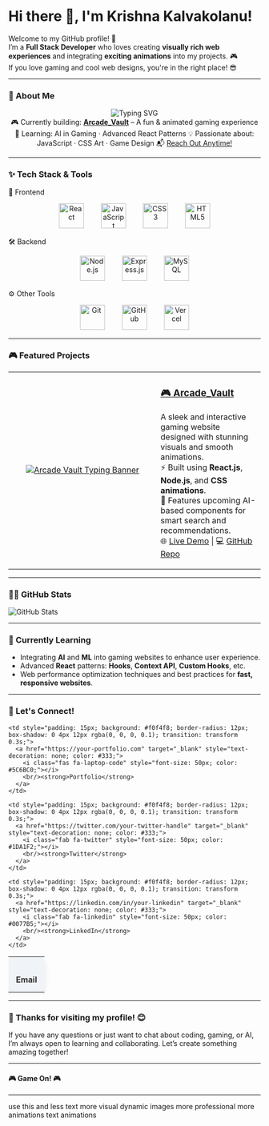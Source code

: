 # Hi there 👋, I'm Krishna Kalvakolanu!

Welcome to my GitHub profile! 🚀  
I’m a **Full Stack Developer** who loves creating **visually rich web experiences** and integrating **exciting animations** into my projects. 🎮  
If you love gaming and cool web designs, you're in the right place! 😎

---

### 🚀 About Me

<div align="center"> 
  <img src="https://readme-typing-svg.demolab.com?font=Fira+Code&size=24&pause=1000&color=00F7FF&center=true&vCenter=true&width=435&lines=Full+Stack+Developer;Game+Tech+Explorer+%F0%9F%8E%AE" alt="Typing SVG" /> 
</div> 
<div align="center">
  🎮 Currently building: <strong><a href="https://arcade-vault-seven.vercel.app/" target="_blank">Arcade_Vault</a></strong> – A fun & animated gaming experience  
  🧠 Learning: AI in Gaming · Advanced React Patterns  
  💡 Passionate about: JavaScript · CSS Art · Game Design  
  📬 <a href="mailto:your.email@example.com">Reach Out Anytime!</a>
</div>

</div>

---

### ✨ Tech Stack & Tools

🚀 Frontend
<p align="center"> <img src="https://cdn.jsdelivr.net/gh/devicons/devicon/icons/react/react-original-wordmark.svg" title="React" width="50" height="50" style="margin: 0 15px;"/> <img src="https://cdn.jsdelivr.net/gh/devicons/devicon/icons/javascript/javascript-original.svg" title="JavaScript" width="50" height="50" style="margin: 0 15px;"/> <img src="https://cdn.jsdelivr.net/gh/devicons/devicon/icons/css3/css3-original-wordmark.svg" title="CSS3" width="50" height="50" style="margin: 0 15px;"/> <img src="https://cdn.jsdelivr.net/gh/devicons/devicon/icons/html5/html5-original-wordmark.svg" title="HTML5" width="50" height="50" style="margin: 0 15px;"/> </p>
🛠️ Backend
<p align="center"> <img src="https://cdn.jsdelivr.net/gh/devicons/devicon/icons/nodejs/nodejs-original-wordmark.svg" title="Node.js" width="50" height="50" style="margin: 0 15px;"/> <img src="https://cdn.jsdelivr.net/gh/devicons/devicon/icons/express/express-original-wordmark.svg" title="Express.js" width="50" height="50" style="margin: 0 15px;"/> <img src="https://cdn.jsdelivr.net/gh/devicons/devicon/icons/mysql/mysql-original-wordmark.svg" title="MySQL" width="50" height="50" style="margin: 0 15px;"/> </p>
⚙️ Other Tools
<p align="center"> <img src="https://cdn.jsdelivr.net/gh/devicons/devicon/icons/git/git-original-wordmark.svg" title="Git" width="50" height="50" style="margin: 0 15px;"/> <img src="https://cdn.jsdelivr.net/gh/devicons/devicon/icons/github/github-original-wordmark.svg" title="GitHub" width="50" height="50" style="margin: 0 15px;"/> <img src="https://cdn.jsdelivr.net/gh/devicons/devicon/icons/vercel/vercel-original-wordmark.svg" title="Vercel" width="50" height="50" style="margin: 0 15px;"/> </p>

---

### 🎮 Featured Projects

<table> <tr> <td align="center" width="280"> <a href="https://arcade-vault-seven.vercel.app/" target="_blank"> <img src="https://arcade-vault-seven.vercel.app/AV.png" alt="Arcade Vault Typing Banner" /> </a> </td> <td> <h3><a href="https://arcade-vault-seven.vercel.app/">🎮 Arcade_Vault</a></h3> <p> A sleek and interactive gaming website designed with stunning visuals and smooth animations.<br/> ⚡ Built using <strong>React.js</strong>, <strong>Node.js</strong>, and <strong>CSS animations</strong>.<br/> 🧠 Features upcoming AI-based components for smart search and recommendations.<br/> 🌐 <a href="https://arcade-vault-seven.vercel.app/">Live Demo</a> | 💻 <a href="https://github.com/Krish-Kal/arcade-vault">GitHub Repo</a> </p> </td> </tr> </table>

---

### 🧑‍💻 GitHub Stats

![GitHub Stats](https://github-readme-stats.vercel.app/api?username=Krish-Kal\&show_icons=true\&count_private=true\&hide_title=true\&hide=prs\&theme=dark)

---

### 🌱 Currently Learning

* Integrating **AI** and **ML** into gaming websites to enhance user experience.
* Advanced **React** patterns: **Hooks**, **Context API**, **Custom Hooks**, etc.
* Web performance optimization techniques and best practices for **fast, responsive websites**.

---

### 🤝 Let's Connect!

<table align="center" style="border-spacing: 20px; text-align: center;">
  <tr>
    <td style="padding: 15px; background: #f0f4f8; border-radius: 12px; box-shadow: 0 4px 12px rgba(0, 0, 0, 0.1); transition: transform 0.3s;">
      <a href="mailto:your.email@example.com" target="_blank" style="text-decoration: none; color: #333;">
        <i class="fas fa-envelope" style="font-size: 50px; color: #D44638;"></i>
        <br/><strong>Email</strong>
      </a>
    </td>

    <td style="padding: 15px; background: #f0f4f8; border-radius: 12px; box-shadow: 0 4px 12px rgba(0, 0, 0, 0.1); transition: transform 0.3s;">
      <a href="https://your-portfolio.com" target="_blank" style="text-decoration: none; color: #333;">
        <i class="fas fa-laptop-code" style="font-size: 50px; color: #5C6BC0;"></i>
        <br/><strong>Portfolio</strong>
      </a>
    </td>

    <td style="padding: 15px; background: #f0f4f8; border-radius: 12px; box-shadow: 0 4px 12px rgba(0, 0, 0, 0.1); transition: transform 0.3s;">
      <a href="https://twitter.com/your-twitter-handle" target="_blank" style="text-decoration: none; color: #333;">
        <i class="fab fa-twitter" style="font-size: 50px; color: #1DA1F2;"></i>
        <br/><strong>Twitter</strong>
      </a>
    </td>

    <td style="padding: 15px; background: #f0f4f8; border-radius: 12px; box-shadow: 0 4px 12px rgba(0, 0, 0, 0.1); transition: transform 0.3s;">
      <a href="https://linkedin.com/in/your-linkedin" target="_blank" style="text-decoration: none; color: #333;">
        <i class="fab fa-linkedin" style="font-size: 50px; color: #0077B5;"></i>
        <br/><strong>LinkedIn</strong>
      </a>
    </td>
  </tr>
</table>

<style>
  table td: hover {
    transform: translateY(-5px);
  }

  table td a {
    transition: color 0.3s;
  }

  table td a: hover {
    color: #1976D2;
  }
</style>

<!-- Add FontAwesome -->
<script src="https://kit.fontawesome.com/a076d05399.js"></script>


---

### 🎉 Thanks for visiting my profile! 😊

If you have any questions or just want to chat about coding, gaming, or AI, I’m always open to learning and collaborating. Let’s create something amazing together!

---

#### 🎮 Game On! 🎮

---

use this and less text more visual dynamic images more professional more animations text animations
